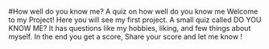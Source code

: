 #How well do you know me?
A quiz on how well do you know me 
Welcome to my Project!
Here you will see my first project. A small quiz called DO YOU KNOW ME?
It has questions like my hobbies, liking, and few things about myself. In the end you get a score, Share your score and let me know !
